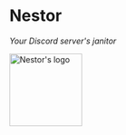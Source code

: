 # Nestor
*Your Discord server's janitor*

<img style="margin: auto; height: 128px" height="128px" src="http://files.herrcrazi.tk/nestor.png" alt="Nestor's logo"/>
